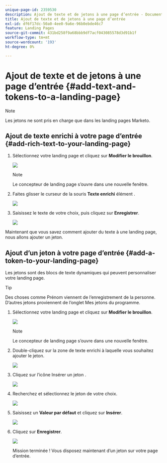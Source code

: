 ```yaml
---
unique-page-id: 2359530
description: Ajout de texte et de jetons à une page d’entrée - Documents Marketo - Documentation du produit
title: Ajout de texte et de jetons à une page d’entrée
exl-id: df6f17dc-50a0-4ee0-9a6e-96b0ebde46c7
feature: Landing Pages
source-git-commit: 431bd258f9a68bbb9df7acf043085578d3d91b1f
workflow-type: tm+mt
source-wordcount: '193'
ht-degree: 0%

---
```


# Ajout de texte et de jetons à une page d’entrée {#add-text-and-tokens-to-a-landing-page}

>[!NOTE]
>
>Les jetons ne sont pris en charge que dans les landing pages Marketo.

## Ajout de texte enrichi à votre page d’entrée {#add-rich-text-to-your-landing-page}

1. Sélectionnez votre landing page et cliquez sur **Modifier le brouillon**.

   ![](assets/image2014-9-16-14-3a30-3a29.png)

   >[!NOTE]
   >
   >Le concepteur de landing page s’ouvre dans une nouvelle fenêtre.

1. Faites glisser le curseur de la souris **Texte enrichi** élément .

   ![](assets/image2015-5-21-12-3a28-3a49.png)

1. Saisissez le texte de votre choix, puis cliquez sur **Enregistrer**.

   ![](assets/image2015-7-8-17-3a0-3a49.png)

Maintenant que vous savez comment ajouter du texte à une landing page, nous allons ajouter un jeton.

## Ajout d’un jeton à votre page d’entrée {#add-a-token-to-your-landing-page}

Les jetons sont des blocs de texte dynamiques qui peuvent personnaliser votre landing page.

>[!TIP]
>
>Des choses comme Prénom viennent de l’enregistrement de la personne. D’autres jetons proviennent de l’onglet Mes jetons du programme.

1. Sélectionnez votre landing page et cliquez sur **Modifier le brouillon**.

   ![](assets/image2014-9-16-14-3a30-3a54.png)

   >[!NOTE]
   >
   >Le concepteur de landing page s’ouvre dans une nouvelle fenêtre.

1. Double-cliquez sur la zone de texte enrichi à laquelle vous souhaitez ajouter le jeton.

   ![](assets/image2015-5-21-12-3a30-3a5.png)

1. Cliquez sur l’icône Insérer un jeton .

   ![](assets/image2015-7-8-17-3a21-3a53.png)

1. Recherchez et sélectionnez le jeton de votre choix.

   ![](assets/image2014-9-16-14-3a31-3a20.png)

1. Saisissez un **Valeur par défaut** et cliquez sur **Insérer**.

   ![](assets/image2014-9-16-14-3a31-3a29.png)

1. Cliquez sur **Enregistrer**.

   ![](assets/image2015-7-8-17-3a25-3a22.png)

   Mission terminée ! Vous disposez maintenant d’un jeton sur votre page d’entrée.
